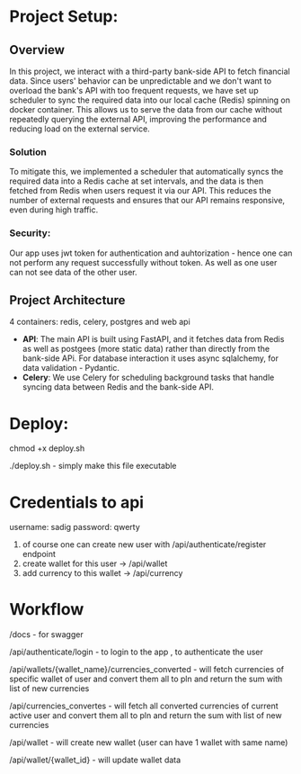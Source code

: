 # Project Setup:

## Overview

In this project, we interact with a third-party bank-side API to fetch financial data. Since users' behavior can be unpredictable and we don't want to overload the bank's API with too frequent requests, we have set up scheduler to sync the required data into our local cache (Redis) spinning on docker container. This allows us to serve the data from our cache without repeatedly querying the external API, improving the performance and reducing load on the external service.

  
### Solution
To mitigate this, we implemented a scheduler that automatically syncs the required data into a Redis cache at set intervals, and the data is then fetched from Redis when users request it via our API. This reduces the number of external requests and ensures that our API remains responsive, even during high traffic.

### Security:

Our app uses jwt token for authentication and auhtorization - hence one can not perform any request successfully without token. As well as one user can not see data of the other user.

## Project Architecture

4 containers: redis, celery, postgres and web api

- **API**: The main API is built using FastAPI, and it fetches data from Redis as well as postgees (more static data) rather than directly from the bank-side APi. For database interaction it uses async sqlalchemy, for data validation - Pydantic.
- **Celery**: We use Celery for scheduling background tasks that handle syncing data between Redis and the bank-side API.


    


# Deploy:

chmod +x deploy.sh

./deploy.sh  - simply make this file executable




# Credentials to api

username: sadig
password: qwerty

1. of course one can create new user with /api/authenticate/register endpoint
2. create wallet for this user -> /api/wallet
2. add currency to this wallet -> /api/currency


# Workflow 



/docs - for swagger

/api/authenticate/login - to login to the app , to authenticate the user

/api/wallets/{wallet_name}/currencies_converted - will fetch currencies of specific  wallet of user and convert them all to pln and return the sum with list of new currencies

/api/currencies_convertes - will fetch all converted currencies of current active user and convert them all to pln and return the sum with list of new currencies

/api/wallet - will create new wallet (user can have 1 wallet with same name)

/api/wallet/{wallet_id} - will update wallet data



